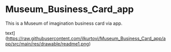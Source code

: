 # Museum_Business_Card_app
This is a Museum of imagination business card via app.


text](https://raw.githubusercontent.com/ilkurtovi/Museum_Business_Card_app/app/src/main/res/drawable/readme1.png)
